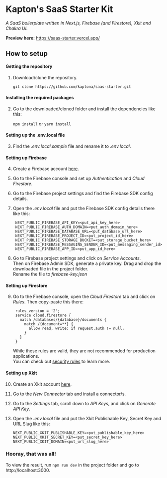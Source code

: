 # Kapton's SaaS Starter Kit
*A SaaS boilerplate written in Next.js, Firebase (and Firestore), Xkit and Chakra UI.*

**Preview here:** https://saas-starter.vercel.app/ 

## How to setup

#### Getting the repository

1. Download/clone the repository.
    
    `git clone https://github.com/kaptona/saas-starter.git`

#### Installing the required packages

2. Go to the downloaded/cloned folder and install the dependencies like this:
    
    `npm install` or `yarn install`

#### Setting up the .env.local file

3. Find the *.env.local.sample* file and rename it to *.env.local*.

#### Setting up Firebase

4. Create a Firebase account [here](https://firebase.google.com/).

5. Go to the Firebase console and set up *Authentication* and *Cloud Firestore*.

6. Go to the Firebase project settings and find the Firebase SDK config details.

7. Open the *.env.local* file and put the Firebase SDK config details there like this:

        NEXT_PUBLIC_FIREBASE_API_KEY=<put_api_key_here>
        NEXT_PUBLIC_FIREBASE_AUTH_DOMAIN=<put_auth_domain_here>
        NEXT_PUBLIC_FIREBASE_DATABASE_URL=<put_database_url_here>
        NEXT_PUBLIC_FIREBASE_PROJECT_ID=<put_project_id_here>
        NEXT_PUBLIC_FIREBASE_STORAGE_BUCKET=<put_storage_bucket_here>
        NEXT_PUBLIC_FIREBASE_MESSAGING_SENDER_ID=<put_messaging_sender_id>
        NEXT_PUBLIC_FIREBASE_APP_ID=<put_app_id_here>
        
8. Go to Firebase project settings and click on *Service Accounts*.<br>
Then on Firebase Admin SDK, generate a private key. Drag and drop the downloaded file in the project folder.<br>
Rename the file to *firebase-key.json*
        
#### Setting up Firestore
9. Go to the Firebase console, open the  *Cloud Firestore* tab and click on *Rules*. Then copy-paste this there:
        
        rules_version = '2';
        service cloud.firestore {
          match /databases/{database}/documents {
            match /{document=**} {
              allow read, write: if request.auth != null;
            }
          }
        }
    While these rules are valid, they are not recommended for production applications.<br>
    You can check out [security rules](https://firebase.google.com/docs/firestore/security/get-started) to learn more.

#### Setting up Xkit

10. Create an Xkit account [here](https://xkit.co/).

11. Go to the *New Connector* tab and install a connector/s.

12. Go to the *Settings* tab, scroll down to *API Keys*, and click on *Generate API Key*. 

13. Open the *.env.local* file and put the Xkit Publishable Key, Secret Key and URL Slug like this:
        
        NEXT_PUBLIC_XKIT_PUBLISHABLE_KEY=<put_publishable_key_here>
        NEXT_PUBLIC_XKIT_SECRET_KEY=<put_secret_key_here>
        NEXT_PUBLIC_XKIT_DOMAIN=<put_url_slug_here>
        
### Hooray, that was all!<br>
To view the result, run `npm run dev` in the project folder and go to http://localhost:3000.